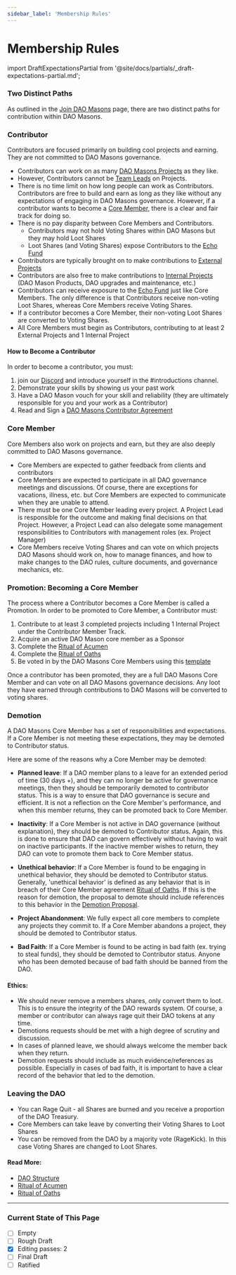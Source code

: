 ```yaml
---
sidebar_label: 'Membership Rules'
---
```


# Membership Rules

import DraftExpectationsPartial from '@site/docs/partials/\_draft-expectations-partial.md';

<DraftExpectationsPartial />

### Two Distinct Paths

As outlined in the [Join DAO Masons](/Intro/join) page, there are two distinct paths for contribution within DAO Masons.

### Contributor

Contributors are focused primarily on building cool projects and earning. They are not committed to DAO Masons governance.

- Contributors can work on as many [DAO Masons Projects](/Rules/projects) as they like.
- However, Contributors cannot be [Team Leads](/Rules/projects#project-leads) on Projects.
- There is no time limit on how long people can work as Contributors. Contributors are free to build and earn as long as they like without any expectations of engaging in DAO Masons governance. However, if a contributor wants to become a [Core Member](/Rules/membership-rules#core-member), there is a clear and fair track for doing so.
- There is no pay disparity between Core Members and Contributors.
  - Contributors may not hold Voting Shares within DAO Masons but they may hold Loot Shares
  - Loot Shares (and Voting Shares) expose Contributors to the [Echo Fund](/Rituals/ritual-of-echoes)
- Contributors are typically brought on to make contributions to [External Projects](/Rules/projects#internal-or-external-project)
- Contributors are also free to make contributions to [Internal Projects](/Rules/projects#internal-or-external-project) (DAO Mason Products, DAO upgrades and maintenance, etc.)
- Contributors can receive exposure to the [Echo Fund](/Rituals/ritual-of-echoes) just like Core Members. The only difference is that Contributors receive non-voting Loot Shares, whereas Core Members receive Voting Shares.
- If a contributor becomes a Core Member, their non-voting Loot Shares are converted to Voting Shares.
- All Core Members must begin as Contributors, contributing to at least 2 External Projects and 1 Internal Project

#### How to Become a Contributor

In order to become a contributor, you must:

1. join our [Discord](https://discord.gg/zQYhrUB5Hj) and introduce yourself in the #introductions channel.
1. Demonstrate your skills by showing us your past work
1. Have a DAO Mason vouch for your skill and reliability (they are ultimately responsible for you and your work as a Contributor)
1. Read and Sign a [DAO Masons Contributor Agreement](/Templates/contributor-agreement)

### Core Member

Core Members also work on projects and earn, but they are also deeply committed to DAO Masons governance.

- Core Members are expected to gather feedback from clients and contributors
- Core Members are expected to participate in all DAO governance meetings and discussions. Of course, there are exceptions for vacations, illness, etc. but Core Members are expected to communicate when they are unable to attend.
- There must be one Core Member leading every project. A Project Lead is responsible for the outcome and making final decisions on that Project. However, a Project Lead can also delegate some management responsibilities to Contributors with management roles (ex. Project Manager)
- Core Members receive Voting Shares and can vote on which projects DAO Masons should work on, how to manage finances, and how to make changes to the DAO rules, culture documents, and governance mechanics, etc.

### Promotion: Becoming a Core Member

The process where a Contributor becomes a Core Member is called a Promotion. In order to be promoted to Core Member, a Contributor must:

1. Contribute to at least 3 completed projects including 1 Internal Project under the Contributor Member Track.
1. Acquire an active DAO Mason core member as a Sponsor
1. Complete the [Ritual of Acumen](/Rituals/ritual-of-acumen)
1. Complete the [Ritual of Oaths](/Rituals/ritual-of-oaths)
1. Be voted in by the DAO Masons Core Members using this [template](/Templates/PromotionTemplate)

Once a contributor has been promoted, they are a full DAO Masons Core Member and can vote on all DAO Masons governance decisions. Any loot they have earned through contributions to DAO Masons will be converted to voting shares.

### Demotion

A DAO Masons Core Member has a set of responsibilities and expectations. If a Core Member is not meeting these expectations, they may be demoted to Contributor status.

Here are some of the reasons why a Core Member may be demoted:

- **Planned leave**: If a DAO member plans to a leave for an extended period of time (30 days +), and they can no longer be active for governance meetings, then they should be temporarily demoted to contributor status. This is a way to ensure that DAO governance is secure and efficient. It is not a reflection on the Core Member's performance, and when this member returns, they can be promoted back to Core Member.

- **Inactivity**: If a Core Member is not active in DAO governance (without explanation), they should be demoted to Contributor status. Again, this is done to ensure that DAO can govern effectively without having to wait on inactive participants. If the inactive member wishes to return, they DAO can vote to promote them back to Core Member status.

- **Unethical behavior**: If a Core Member is found to be engaging in unethical behavior, they should be demoted to Contributor status. Generally, 'unethical behavior' is defined as any behavior that is in breach of their Core Member agreement [Ritual of Oaths](/Rituals/ritual-of-oaths). If this is the reason for demotion, the proposal to demote should include references to this behavior in the [Demotion Proposal](/Templates/DemotionTemplate).

- **Project Abandonment**: We fully expect all core members to complete any projects they commit to. If a Core Member abandons a project, they should be demoted to Contributor status.

- **Bad Faith**: If a Core Member is found to be acting in bad faith (ex. trying to steal funds), they should be demoted to Contributor status. Anyone who has been demoted because of bad faith should be banned from the DAO.

#### Ethics:

- We should never remove a members shares, only convert them to loot. This is to ensure the integrity of the DAO rewards system. Of course, a member or contributor can always rage quit their DAO tokens at any time.
- Demotions requests should be met with a high degree of scrutiny and discussion.
- In cases of planned leave, we should always welcome the member back when they return.
- Demotion requests should include as much evidence/references as possible. Especially in cases of bad faith, it is important to have a clear record of the behavior that led to the demotion.

### Leaving the DAO

- You can Rage Quit - all Shares are burned and you receive a proportion of the DAO Treasury.
- Core Members can take leave by converting their Voting Shares to Loot Shares
- You can be removed from the DAO by a majority vote (RageKick). In this case Voting Shares are changed to Loot Shares. 


#### Read More:

- [DAO Structure](/Rules/dao-types)
- [Ritual of Acumen](/Rituals/ritual-of-acumen)
- [Ritual of Oaths](/Rituals/ritual-of-oaths)

---

### Current State of This Page

- [ ] Empty
- [ ] Rough Draft
- [x] Editing passes: 2
- [ ] Final Draft
- [ ] Ratified
